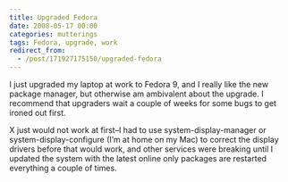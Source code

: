 ```yaml
---
title: Upgraded Fedora
date: 2008-05-17 00:00
categories: mutterings
tags: Fedora, upgrade, work
redirect_from:
  - /post/171927175150/upgraded-fedora
---
```

I just upgraded my laptop at work to Fedora 9, and I really like the new package manager, but otherwise am ambivalent about the upgrade. I recommend that upgraders wait a couple of weeks for some bugs to get ironed out first.

X just would not work at first&ndash;I had to use system-display-manager or system-display-configure (I&rsquo;m at home on my Mac) to correct the display drivers before that would work, and other services were breaking until I updated the system with the latest online only packages are restarted everything a couple of times.
